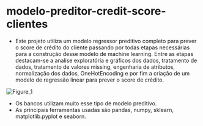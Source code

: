 # modelo-preditor-credit-score-clientes

  * Este projeto utiliza um modelo regressor preditivo completo para prever o score de crédito do cliente passando por todas etapas necessárias para a construção desse modelo de machine 
    learning. Entre as etapas destacam-se a analise exploratória e gráficos dos dados, tratamento de dados, tratamento de valores missing, engenharia de atributos, normalização dos dados,
    OneHotEncoding e por fim a criação de um modelo de regressão linear para prever o score de crédito.
    
  ![Figure_1](https://user-images.githubusercontent.com/102812154/197416794-12ddd8a2-b892-4700-9008-e72a5217f393.png)

  * Os bancos utilizam muito esse tipo de modelo preditivo.
  * As principais ferramentas usadas são pandas, numpy, sklearn, matplotlib.pyplot e seaborn. 
